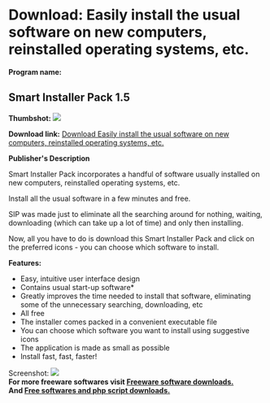 # Download: Easily install the usual software on new computers, reinstalled operating systems, etc.

**Program name:**

## Smart Installer Pack 1.5

  
**Thumbshot:** ![](http://www.freewarefiles.com/screenshot/smartinstallpack_md.jpg)   
  
**Download link:** [Download Easily install the usual software on new computers, reinstalled operating systems, etc.](http://freesoftwares.boysofts.com/Smart-Installer-Pack_program_49087.html)  
  


**Publisher's Description**  
  


Smart Installer Pack incorporates a handful of software usually installed on new computers, reinstalled operating systems, etc. 

Install all the usual software in a few minutes and free.

SIP was made just to eliminate all the searching around for nothing, waiting, downloading (which can take up a lot of time) and only then installing.

Now, all you have to do is download this Smart Installer Pack and click on the preferred icons - you can choose which software to install.

**Features:**

  * Easy, intuitive user interface design 
  * Contains usual start-up software* 
  * Greatly improves the time needed to install that software, eliminating some of the unnecessary searching, downloading, etc 
  * All free 
  * The installer comes packed in a convenient executable file 
  * You can choose which software you want to install using suggestive icons 
  * The application is made as small as possible 
  * Install fast, fast, faster! 

  
  
Screenshot: ![](http://www.freewarefiles.com/screenshot/smartinstallpack.jpg)   
**For more freeware softwares visit [Freeware software downloads.](http://freesoftwares.boysofts.com/)**   
**And [Free softwares and php script downloads.](http://www.boysofts.com/)**
